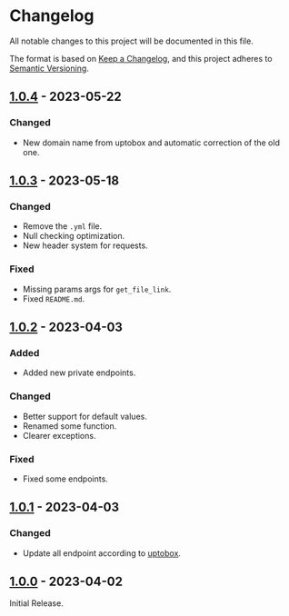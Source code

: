 # Changelog

All notable changes to this project will be documented in this file.

The format is based on [Keep a Changelog](https://keepachangelog.com/en/1.0.0/),
and this project adheres to [Semantic Versioning](https://semver.org/spec/v2.0.0.html).

## [1.0.4] - 2023-05-22

### Changed

- New domain name from uptobox and automatic correction of the old one.

## [1.0.3] - 2023-05-18

### Changed

- Remove the `.yml` file.
- Null checking optimization.
- New header system for requests.

### Fixed

- Missing params args for `get_file_link`.
- Fixed `README.md`.

## [1.0.2] - 2023-04-03

### Added

- Added new private endpoints.

### Changed

- Better support for default values.
- Renamed some function.
- Clearer exceptions.

### Fixed

- Fixed some endpoints.

## [1.0.1] - 2023-04-03

### Changed

- Update all endpoint according to [uptobox](https://docs.uptobox.com).

## [1.0.0] - 2023-04-02

Initial Release.

[1.0.4]: https://github.com/hyugogirubato/pyuptobox/releases/tag/v1.0.4
[1.0.3]: https://github.com/hyugogirubato/pyuptobox/releases/tag/v1.0.3
[1.0.2]: https://github.com/hyugogirubato/pyuptobox/releases/tag/v1.0.2
[1.0.1]: https://github.com/hyugogirubato/pyuptobox/releases/tag/v1.0.0
[1.0.0]: https://github.com/hyugogirubato/pyuptobox/releases/tag/v1.0.0
